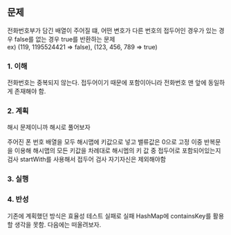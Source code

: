 ## 문제
전화번호부가 담긴 배열이 주어질 떄, 어떤 변호가 다른 번호의 접두어인 경우가 있는 경우 false를 없는 경우 true를 반환하는 문제  
ex) (119, 1195524421 => false), (123, 456, 789 => true)

### 1. 이해

전화번호는 중복되지 않는다.
접두어이기 때문에 포함이아니라 전화번호 맨 앞에 동일하게 존재해야 함.

### 2. 계획
해시 문제이니까 해시로 풀어보자

주어진 폰 번호 배열을 모두 해시맵에 키값으로 넣고 밸류값은 0으로 고정
이중 반복문을 이용해 해시맵의 모든 키값을 차례대로 해시멥의 키 값 중 접두어로 포함되어있는지 검사
startWith를 사용해서 접두어 검사 
자기자신은 제외해야함

### 3. 실행

### 4. 반성

기존에 계획했던 방식은 효율성 테스트 실패로 실패
HashMap에 containsKey를 활용할 생각을 못함. 다음에는 떠올려보자.